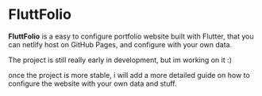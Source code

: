 # FluttFolio

**FluttFolio** is a easy to configure portfolio website built with Flutter, that you can netlify host on GitHub Pages, and configure with your own data.

The project is still really early in development, but im working on it :)

once the project is more stable, i will add a more detailed guide on how to configure the website with your own data and stuff.
